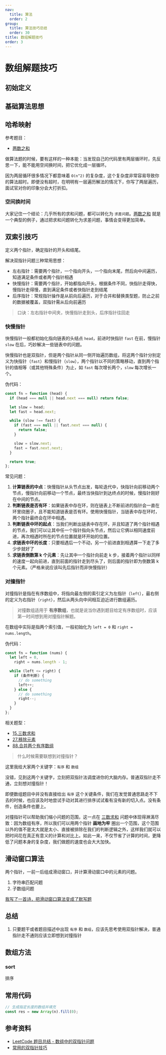 ```yaml
---
nav:
  title: 算法
  order: 2
group:
  title: 算法技巧总结
  order: 30
title: 数组解题技巧
order: 3
---
```


# 数组解题技巧

## 初始定义

## 基础算法思想

## 哈希映射

参考题目：

- [两数之和](../../leetcode/array/1-two-sum)

做算法题的时候，要有这样的一种本能：当发现自己的代码里有两层循环时，先反思一下，能不能用空间换时间，把它优化成一层循环。

因为两层循环很多情况下都意味着 `O(n^2)` 的复杂度，这个复杂度非常容易导致你的算法超时。即便没有超时，在明明有一层遍历解法的情况下，你写了两层遍历，面试官对你的印象分会大打折扣。

### 空间换时间

大家记住一个结论：几乎所有的求和问题，都可以转化为 `求差问题`。[两数之和](../../leetcode/array/1-two-sum) 就是一个典型的例子，通过把求和问题转化为求差问题，事情会变得更加简单。

## 双索引技巧

定义两个指针，确定指针的开头和结尾。

解决双指针问题三种常用思想：

- 左右指针：需要两个指针，一个指向开头，一个指向末尾，然后向中间遍历，知道满足条件或者两个指针相遇
- 快慢指针：需要两个指针，开始都指向开头，根据条件不同，快指针走得快，慢指针走得慢，直到满足条件或者快指针走到结尾
- 后序指针：常规指针操作是从前向后遍历，对于合并和替换类型题，防止之前的数据被覆盖，双指针需从后向前遍历

> 口诀：左右指针中间夹，快慢指针走到头，后序指针往回走

### 快慢指针

快慢指针一般都初始化指向链表的头结点 `head`，前进时快指针 `fast` 在前，慢指针 `slow` 在后，巧妙解决一些链表中的问题。

快慢指针也是双指针，但是两个指针从同一侧开始遍历数组，将这两个指针分别定义为快指针（`fast`）和慢指针（`slow`），两个指针以不同的策略移动，直到两个指针的值相等（或其他特殊条件）为止，如 `fast` 每次增长两个，`slow` 每次增长一个。

伪代码：

```js
const fn = function (head) {
  if (head === null || head.next === null) return false;

  let slow = head;
  let fast = head.next;

  while (slow !== fast) {
    if (fast === null || fast.next === null) {
      return false;
    }

    slow = slow.next;
    fast = fast.next.next;
  }

  return true;
};
```

常见问题：

1. **计算链表的中点**：快慢指针从头节点出发，每轮迭代中，快指针向前移动两个节点，慢指针向前移动一个节点，最终当快指针到达终点的时候，慢指针刚好在中间的节点。
2. **判断链表是否有环**：如果链表中存在环，则在链表上不断前进的指针会一直在环里绕圈子，且不能知道链表是否有环。使用快慢指针，当链表中存在环时，两个指针最终会在环中相遇。
3. **判断链表中环的起点**：当我们判断出链表中存在环，并且知道了两个指针相遇的节点，我们可以让其中任一个指针指向头节点，然后让它俩以相同速度前进，再次相遇时所在的节点位置就是环开始的位置。
4. **求链表中环的长度**：只要相遇后一个不动，另一个前进直到相遇算一下走了多少步就好了
5. **求链表倒数第 k 个元素**：先让其中一个指针向前走 k 步，接着两个指针以同样的速度一起向前进，直到前面的指针走到尽头了，则后面的指针即为倒数第 k 个元素。（严格来说应该叫先后指针而非快慢指针）

### 对撞指针

对撞指针是指在有序数组中，将指向最左侧的索引定义为左指针（`left`），最右侧的定义为右指针（`right`），然后从两头向中间相互迫近进行数组遍历。

> 对撞数组适用于 **有序数组**，也就是说当你遇到题目给定有序数组时，应该第一时间想到用对撞指针解题。

在数组中实际是指两个索引值，一般初始化为 `left = 0` 和 `right = nums.length`。

伪代码：

```js
const fn = function (nums) {
  let left = 0,
    right = nums.length - 1;

  while (left <= right) {
    if (条件判断) {
      // do something
      left++;
    } else {
      // do something
      right--;
    }
  }
};
```

相关题型：

- [15.三数求和](../../leetcode/array/15-three-sum)
- [27.移除元素](/leetcode/array/27-remove-element)
- [88.合并两个有序数组](../../leetcode/array/88-merge-sorted-array)

> 什么时候需要联想到对撞指针？

这里我给大家两个关键字：`有序` 和 `数组`

没错，见到这两个关键字，立刻把双指针法调度进你的大脑内存。普通双指针走不通，立刻想对撞指针！

即便数组题目中并没有直接给出 `有序` 这个关键条件，我们在发觉普通思路走不下去的时候，也应该及时地尝试手动对其进行排序试试看有没有新的切入点。没有条件，创造条件也要上。

对撞指针可以帮助我们缩小问题的范围，这一点在 [三数求和](../../leetcode/array/15-three-sum) 问题中体现得淋漓尽致：因为数组有序，所以我们可以用两个指针 **画地为牢** 圈出一个范围，这个范围以外的值不是太大就是太小、直接被排除在我们的判断逻辑之外，这样我们就可以把时间花在真正有意义的计算和对比上。如此一来，不仅节省了计算的时间，更降低了问题本身的复杂度，我们做题的速度也会大大加快。

## 滑动窗口算法

两个指针，一前一后组成滑动窗口，并计算滑动窗口中的元素的问题。

1. 字符串匹配问题
2. 子数组问题

[我写了一首诗，把滑动窗口算法变成了默写题](https://leetcode-cn.com/problems/find-all-anagrams-in-a-string/solution/hua-dong-chuang-kou-tong-yong-si-xiang-jie-jue-zi-/)

## 总结

1. 只要题干或者题目描述中出现 `有序` 和 `数组`，应该先思考使用双指针解决，普通指针走不通则应该立即想到对撞指针

## 数组方法

### sort

排序

## 常用代码

```js
// 生成指定长度的数组并填充
const res = new Array(n).fill(0);
```

## 参考资料

- [LeetCode 题目总结 - 数组中的双指针问题](https://tding.top/archives/647f3958.html)
- [常用的双指针技巧](https://leetcode-cn.com/circle/article/GMopsy/)
